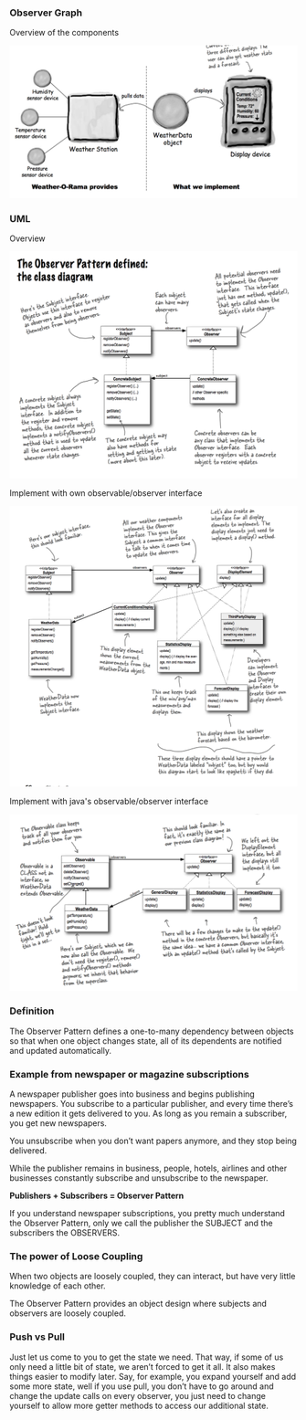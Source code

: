 ### Observer Graph

Overview of the components

![StateGraph](../../UML/ObserverGraph.png)

### UML

Overview

![UML](../../UML/ObserverUML1.png)

Implement with own observable/observer interface

![UML](../../UML/ObserverUML2.png)

Implement with java's observable/observer interface

![UML](../../UML/ObserverUML3.png)

### Definition

The Observer Pattern defines a one-to-many dependency between objects so that when one object changes state, all of its dependents are notified and updated automatically.

### Example from newspaper or magazine subscriptions

A newspaper publisher goes into business and begins publishing newspapers.
You subscribe to a particular publisher, and every time there’s a new edition it gets delivered to you. As long as you remain a subscriber, you get new newspapers.

You unsubscribe when you don’t want papers anymore, and they stop being delivered.

While the publisher remains in business, people, hotels, airlines and other businesses constantly subscribe and unsubscribe to the newspaper.

**Publishers + Subscribers = Observer Pattern**

If you understand newspaper subscriptions, you pretty much understand the Observer Pattern, only we call the publisher the SUBJECT and the subscribers the OBSERVERS.


### The power of Loose Coupling

When two objects are loosely coupled, they can interact, but have very little knowledge of each other.

The Observer Pattern provides an object design where subjects and observers are loosely coupled.

### Push vs Pull

Just let us come to you to get the state we need. That way, if some of us only need a little bit of state, we aren’t forced to get it all. It also makes things easier to modify later. Say, for example, you expand yourself and add some more state, well if you use pull, you don’t have to go around and change the update calls on every observer, you just need to change yourself to allow more getter methods to access our additional state.
